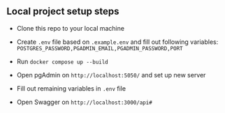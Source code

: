 ## Local project setup steps

- Clone this repo to your local machine
- Create ```.env``` file based on ```.example.env``` and fill out following variables: ```POSTGRES_PASSWORD,PGADMIN_EMAIL,PGADMIN_PASSWORD,PORT```

- Run ```docker compose up --build```
- Open pgAdmin on ```http://localhost:5050/``` and set up new server
- Fill out remaining variables in ```.env``` file
- Open Swagger on ```http://localhost:3000/api#```

